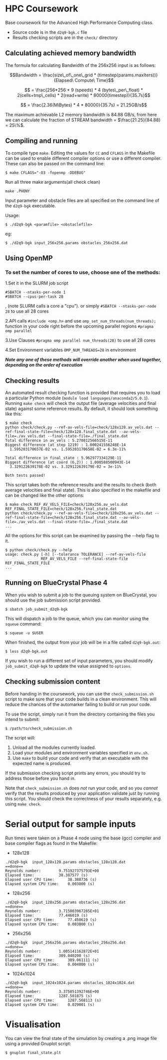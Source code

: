 # HPC Coursework

Base coursework for the Advanced High Performance Computing class.

* Source code is in the `d2q9-bgk.c` file
* Results checking scripts are in the `check/` directory

## Calculating achieved memory bandwidth
The formula for calculating Bandwidth of the 256x256 input is as follows:

```math
Bandwidth = \frac{size\_of\_one\_grid * (timestep(params.maxIters))}{Elapsed\ Compute\ Time}
```

```math
    = \frac{256*256 * 9 (speeds) * 4 (bytes\_per\_float) * 2(cells+tmp\_cells) * 2(read+write) * 80000(timestep)}{35.7s}
```

```math
    = \frac{2.36(MiBytes) * 4 * 80000}{35.7s} = 21.25GB/s
```
 The maximum achievable L2 memory bandwidth is 84.88 GB/s, from here we can calculate the fraction of STREAM bandwidth = $`\frac{21.25}{84.88} = 25\%`$.

## Compiling and running

To compile type `make`. Editing the values for `CC` and `CFLAGS` in the Makefile can be used to enable different compiler options or use a different compiler. These can also be passed on the command line:

    $ make CFLAGS="-O3 -fopenmp -DDEBUG"

Run all three make arguments(all check clean)

    make .PHONY
    
Input parameter and obstacle files are all specified on the command line of the `d2q9-bgk` executable.

Usage:

    $ ./d2q9-bgk <paramfile> <obstaclefile>
eg:

    $ ./d2q9-bgk input_256x256.params obstacles_256x256.dat
## Using OpenMP

### To set the number of cores to use, choose one of the methods:

1.Set it in the SLURM job script

    #SBATCH --ntasks-per-node 1
    #SBATCH --cpus-per-task 28
, (note SLURM calls a core a "cpu"). or simply `#SBATCH --ntasks-per-node 28` to use all 28 cores

2.API calls `#include <omp.h>` and use `omp_set_num_threads(num_threads);` function in your code right before the upcoming parallel regions `#pragma omp parallel`

3.Use Clauses `#pragma omp parallel num_threads(28)` to use all 28 cores

4.Set Environment variables `OMP_NUM_THREADS=28` in environment

***Note any one of these methods will override another when used together, depending on the order of execution***

## Checking results

An automated result checking function is provided that requires you to load a particular Python module (`module load languages/anaconda2/5.0.1`). Running `make check` will check the output file (average velocities and final state) against some reference results. By default, it should look something like this:

    $ make check
    python check/check.py --ref-av-vels-file=check/128x128.av_vels.dat --ref-final-state-file=check/128x128.final_state.dat --av-vels-file=./av_vels.dat --final-state-file=./final_state.dat
    Total difference in av_vels : 5.270812566515E-11
    Biggest difference (at step 1219) : 1.000241556248E-14
      1.595203170657E-02 vs. 1.595203170658E-02 = 6.3e-11%

    Total difference in final_state : 5.962977334129E-11
    Biggest difference (at coord (6,2)) : 1.000588500943E-14
      3.329122639178E-02 vs. 3.329122639179E-02 = 3e-11%

    Both tests passed!

This script takes both the reference results and the results to check (both average velocities and final state). This is also specified in the makefile and can be changed like the other options:

    $ make check REF_AV_VELS_FILE=check/128x256.av_vels.dat REF_FINAL_STATE_FILE=check/128x256.final_state.dat
    python check/check.py --ref-av-vels-file=check/128x256.av_vels.dat --ref-final-state-file=check/128x256.final_state.dat --av-vels-file=./av_vels.dat --final-state-file=./final_state.dat
    ...

All the options for this script can be examined by passing the --help flag to it.

    $ python check/check.py --help
    usage: check.py [-h] [--tolerance TOLERANCE] --ref-av-vels-file
                    REF_AV_VELS_FILE --ref-final-state-file REF_FINAL_STATE_FILE
    ...


## Running on BlueCrystal Phase 4

When you wish to submit a job to the queuing system on BlueCrystal, you should use the job submission script provided.

    $ sbatch job_submit_d2q9-bgk

This will dispatch a job to the queue, which you can monitor using the
`squeue` command:

    $ squeue -u $USER

When finished, the output from your job will be in a file called
`d2q9-bgk.out`:

    $ less d2q9-bgk.out

If you wish to run a different set of input parameters, you should
modify `job_submit_d2q9-bgk` to update the value assigned to `options`.

## Checking submission content

Before handing in the coursework, you can use the `check_submission.sh` script to make sure that your code builds in a clean environment. This will reduce the chances of the automarker failing to build or run your code.

To use the script, simply run it from the directory containing the files you intend to submit:

    $ /path/to/check_submission.sh

The script will:

1. Unload all the modules currently loaded.
2. Load your modules and environment variables specified in `env.sh`.
3. Use `make` to build your code and verify that an executable with the expected name is produced.

If the submission checking script prints any errors, you should try to address those before you hand in. 

Note that `check_submission.sh` does _not_ run your code, and so you _cannot_ verify that the results produced by your application validate just by running this script. You should check the correctness of your results separately, e.g. using `make check`.


# Serial output for sample inputs
Run times were taken on a Phase 4 node using the base (gcc) compiler and base compiler flags as found in the Makefile:

- 128x128
```
./d2q9-bgk  input_128x128.params obstacles_128x128.dat
==done==
Reynolds number:		9.751927375793E+00
Elapsed time:			38.387577 (s)
Elapsed user CPU time:		38.388736 (s)
Elapsed system CPU time:	0.003000 (s)
```

- 128x256
```
./d2q9-bgk  input_128x256.params obstacles_128x256.dat
==done==
Reynolds number:		3.715003967285E+01
Elapsed time:			77.446019 (s)
Elapsed user CPU time:		77.450619 (s)
Elapsed system CPU time:	0.003000 (s)
```

- 256x256
```
./d2q9-bgk  input_256x256.params obstacles_256x256.dat
==done==
Reynolds number:		1.005141162872E+01
Elapsed time:			309.040200 (s)
Elapsed user CPU time:		309.061111 (s)
Elapsed system CPU time:	0.004000 (s)
```

- 1024x1024
```
./d2q9-bgk  input_1024x1024.params obstacles_1024x1024.dat
==done==
Reynolds number:		3.375851392746E+00
Elapsed time:			1287.501875 (s)
Elapsed user CPU time:		1287.568113 (s)
Elapsed system CPU time:	0.029001 (s)
```

# Visualisation

You can view the final state of the simulation by creating a .png image file using a provided Gnuplot script:

    $ gnuplot final_state.plt
